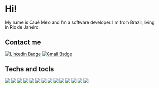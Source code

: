 # Hi!

My name is Cauê Melo and I'm a software developer. I'm from Brazil, living in Rio de Janeiro.


## Contact me
[![Linkedin Badge](https://img.shields.io/badge/-Cauê%20Melo-6633cc?style=flat-square&logo=Linkedin&logoColor=white&link=https://www.linkedin.com/in/cauemelo)](https://www.linkedin.com/in/cauemelo) 
[![Gmail Badge](https://img.shields.io/badge/-cauesmelo@gmail.com-6633cc?style=flat-square&logo=Gmail&logoColor=white&link=mailto:cauesmelo@gmail.com)](mailto:cauesmelo@gmail.com)


## Techs and tools
![](https://img.shields.io/badge/MacOS-OS-informational?style=flat-square&logo=apple&logoColor=white&color=f3f3f3)
![](https://img.shields.io/badge/VSCode-Editor-informational?style=flat-square&logo=visual-studio-code&logoColor=white&color=f3f3f3)
![](https://img.shields.io/badge/Javascript-Code-informational?style=flat-square&logo=Javascript&logoColor=white&color=f3f3f3)
![](https://img.shields.io/badge/TypeScript-Code-informational?style=flat-square&logo=Typescript&logoColor=white&color=f3f3f3)
![](https://img.shields.io/badge/Java-Code-informational?style=flat-square&logo=Java&logoColor=white&color=f3f3f3)
![](https://img.shields.io/badge/Python-Code-informational?style=flat-square&logo=python&logoColor=white&color=f3f3f3)
![](https://img.shields.io/badge/Node.JS-Code-informational?style=flat-square&logo=node-dot-js&logoColor=white&color=f3f3f3)
![](https://img.shields.io/badge/ReactJS-Code-informational?style=flat-square&logo=react&logoColor=white&color=f3f3f3)
![](https://img.shields.io/badge/React_Native-Code-informational?style=flat-square&logo=react&logoColor=white&color=f3f3f3)
![](https://img.shields.io/badge/PostgreSQL-Tools-informational?style=flat-square&logo=postgresql&logoColor=white&color=f3f3f3)
![](https://img.shields.io/badge/MySQL-Tools-informational?style=flat-square&logo=mysql&logoColor=white&color=f3f3f3)
![](https://img.shields.io/badge/Docker-Tools-informational?style=flat-square&logo=docker&logoColor=white&color=f3f3f3)
![](https://img.shields.io/badge/AWS-Cloud-informational?style=flat-square&logo=amazon-aws&logoColor=white&color=f3f3f3)
![](https://img.shields.io/badge/Godot-GE-informational?style=flat-square&logo=godot-engine&logoColor=white&color=f3f3f3)

